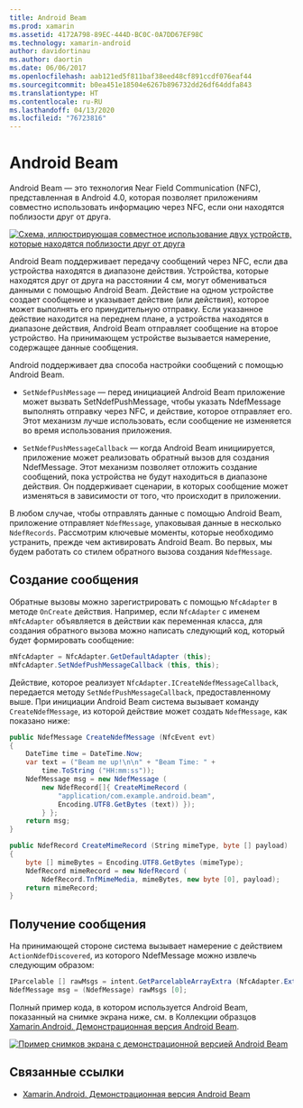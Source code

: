 ```yaml
---
title: Android Beam
ms.prod: xamarin
ms.assetid: 4172A798-89EC-444D-BC0C-0A7DD67EF98C
ms.technology: xamarin-android
author: davidortinau
ms.author: daortin
ms.date: 06/06/2017
ms.openlocfilehash: aab121ed5f811baf38eed48cf891ccdf076eaf44
ms.sourcegitcommit: b0ea451e18504e6267b896732dd26df64ddfa843
ms.translationtype: HT
ms.contentlocale: ru-RU
ms.lasthandoff: 04/13/2020
ms.locfileid: "76723816"
---
```

# <a name="android-beam"></a>Android Beam

Android Beam — это технология Near Field Communication (NFC), представленная в Android 4.0, которая позволяет приложениям совместно использовать информацию через NFC, если они находятся поблизости друг от друга.

[![Схема, иллюстрирующая совместное использование двух устройств, которые находятся поблизости друг от друга](android-beam-images/androidbeam.png)](android-beam-images/androidbeam.png#lightbox)

Android Beam поддерживает передачу сообщений через NFC, если два устройства находятся в диапазоне действия. Устройства, которые находятся друг от друга на расстоянии 4 см, могут обмениваться данными с помощью Android Beam. Действие на одном устройстве создает сообщение и указывает действие (или действия), которое может выполнять его принудительную отправку. Если указанное действие находится на переднем плане, а устройства находятся в диапазоне действия, Android Beam отправляет сообщение на второе устройство. На принимающем устройстве вызывается намерение, содержащее данные сообщения.

Android поддерживает два способа настройки сообщений с помощью Android Beam.

- `SetNdefPushMessage` — перед инициацией Android Beam приложение может вызвать SetNdefPushMessage, чтобы указать NdefMessage выполнять отправку через NFC, и действие, которое отправляет его. Этот механизм лучше использовать, если сообщение не изменяется во время использования приложения.

- `SetNdefPushMessageCallback` — когда Android Beam инициируется, приложение может реализовать обратный вызов для создания NdefMessage. Этот механизм позволяет отложить создание сообщений, пока устройства не будут находиться в диапазоне действия. Он поддерживает сценарии, в которых сообщение может изменяться в зависимости от того, что происходит в приложении.

В любом случае, чтобы отправлять данные с помощью Android Beam, приложение отправляет `NdefMessage`, упаковывая данные в несколько `NdefRecords`. Рассмотрим ключевые моменты, которые необходимо устранить, прежде чем активировать Android Beam. Во первых, мы будем работать со стилем обратного вызова создания `NdefMessage`.

## <a name="creating-a-message"></a>Создание сообщения

Обратные вызовы можно зарегистрировать с помощью `NfcAdapter` в методе `OnCreate` действия. Например, если `NfcAdapter` с именем `mNfcAdapter` объявляется в действии как переменная класса, для создания обратного вызова можно написать следующий код, который будет формировать сообщение:

```csharp
mNfcAdapter = NfcAdapter.GetDefaultAdapter (this);
mNfcAdapter.SetNdefPushMessageCallback (this, this);
```

Действие, которое реализует `NfcAdapter.ICreateNdefMessageCallback`, передается методу `SetNdefPushMessageCallback`, предоставленному выше. При инициации Android Beam система вызывает команду `CreateNdefMessage`, из которой действие может создать `NdefMessage`, как показано ниже:

```csharp
public NdefMessage CreateNdefMessage (NfcEvent evt)
{
    DateTime time = DateTime.Now;
    var text = ("Beam me up!\n\n" + "Beam Time: " +
        time.ToString ("HH:mm:ss"));
    NdefMessage msg = new NdefMessage (
        new NdefRecord[]{ CreateMimeRecord (
            "application/com.example.android.beam",
            Encoding.UTF8.GetBytes (text)) });
        } };
    return msg;
}

public NdefRecord CreateMimeRecord (String mimeType, byte [] payload)
{
    byte [] mimeBytes = Encoding.UTF8.GetBytes (mimeType);
    NdefRecord mimeRecord = new NdefRecord (
        NdefRecord.TnfMimeMedia, mimeBytes, new byte [0], payload);
    return mimeRecord;
}
```

## <a name="receiving-a-message"></a>Получение сообщения

На принимающей стороне система вызывает намерение с действием `ActionNdefDiscovered`, из которого NdefMessage можно извлечь следующим образом:

```csharp
IParcelable [] rawMsgs = intent.GetParcelableArrayExtra (NfcAdapter.ExtraNdefMessages);
NdefMessage msg = (NdefMessage) rawMsgs [0];
```

Полный пример кода, в котором используется Android Beam, показанный на снимке экрана ниже, см. в Коллекции образцов [Xamarin.Android. Демонстрационная версия Android Beam](https://docs.microsoft.com/samples/xamarin/monodroid-samples/androidbeamdemo).

[![Пример снимков экрана с демонстрационной версией Android Beam](android-beam-images/24.png)](android-beam-images/24.png#lightbox)

## <a name="related-links"></a>Связанные ссылки

- [Xamarin.Android. Демонстрационная версия Android Beam](https://docs.microsoft.com/samples/xamarin/monodroid-samples/androidbeamdemo)

